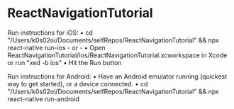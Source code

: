# ReactNavigationTutorial

Run instructions for iOS:
    • cd "/Users/k0s02oi/Documents/selfRepos/ReactNavigationTutorial" && npx react-native run-ios
    - or -
    • Open ReactNavigationTutorial/ios/ReactNavigationTutorial.xcworkspace in Xcode or run "xed -b ios"
    • Hit the Run button

  Run instructions for Android:
    • Have an Android emulator running (quickest way to get started), or a device connected.
    • cd "/Users/k0s02oi/Documents/selfRepos/ReactNavigationTutorial" && npx react-native run-android
